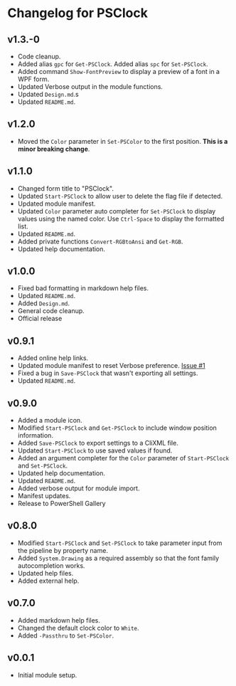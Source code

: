 # Changelog for PSClock

## v1.3.-0

- Code cleanup.
- Added alias `gpc` for `Get-PSClock`.
  Added alias `spc` for `Set-PSClock`.
- Added command `Show-FontPreview` to display a preview of a font in a WPF form.
- Updated Verbose output in the module functions.
- Updated `Design.md`.s
- Updated `README.md`.

## v1.2.0

- Moved the `Color` parameter in `Set-PSColor` to the first position. __This is a minor breaking change__.

## v1.1.0

- Changed form title to "PSClock".
- Updated `Start-PSClock` to allow user to delete the flag file if detected.
- Updated module manifest.
- Updated `Color` parameter auto completer for `Set-PSClock` to display values using the named color. Use `Ctrl-Space` to display the formatted list.
- Updated `README.md`.
- Added private functions `Convert-RGBtoAnsi` and `Get-RGB`.
- Updated help documentation.

## v1.0.0

- Fixed bad formatting in markdown help files.
- Updated `README.md`.
- Added `Design.md`.
- General code cleanup.
- Official release

## v0.9.1

- Added online help links.
- Updated module manifest to reset Verbose preference. [Issue #1](https://github.com/jdhitsolutions/PSClock/issues/1)
- Fixed a bug in `Save-PSClock` that wasn't exporting all settings.
- Updated `README.md`.

## v0.9.0

- Added a module icon.
- Modified `Start-PSClock` and `Get-PSClock` to include window position information.
- Added `Save-PSClock` to export settings to a CliXML file.
- Updated `Start-PSClock` to use saved values if found.
- Added an argument completer for the `Color` parameter of `Start-PSClock` and `Set-PSClock`.
- Updated help documentation.
- Updated `README.md`.
- Added verbose output for module import.
- Manifest updates.
- Release to PowerShell Gallery

## v0.8.0

- Modified `Start-PSClock` and `Set-PSClock` to take parameter input from the pipeline by property name.
- Added `System.Drawing` as a required assembly so that the font family autocompletion works.
- Updated help files.
- Added external help.

## v0.7.0

- Added markdown help files.
- Changed the default clock color to `White`.
- Added `-Passthru` to `Set-PSColor`.

## v0.0.1

- Initial module setup.
